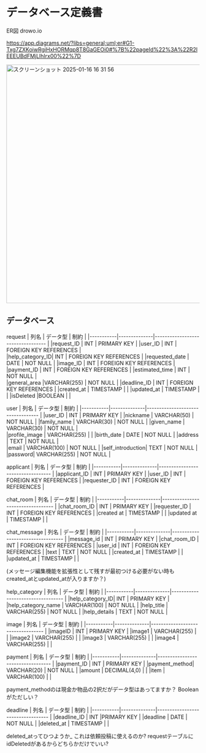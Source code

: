# データベース定義書

ER図
drowo.io

https://app.diagrams.net/?libs=general;uml;er#G1-Txg7ZXKoiwRgiHxHORMqp8T8GaGEOi0#%7B%22pageId%22%3A%22R2lEEEUBdFMjLlhIrx00%22%7D

<img width="623" alt="スクリーンショット 2025-01-16 16 31 56" src="https://github.com/user-attachments/assets/fe2d4b97-f8b2-4a28-b45e-4f5c24cd0bb4" />





## データベース


request
| 列名       | データ型      | 制約                                 |
|-----------|--------------|----------------------------------   |
|request_ID |      INT        |        PRIMARY KEY               |
|user_ID    |       INT       |        FOREIGN KEY REFERENCES    |   
|help_category_ID|    INT      |     FOREIGN KEY REFERENCES      |
|requested_date | DATE      |          NOT NULL                  |
|image_ID       |  INT          |     FOREIGN KEY REFERENCES     |
|payment_ID   |  INT              | FOREIGN KEY REFERENCES       |
|estimated_time |  INT            |       NOT NULL               |  
|general_area |VARCHAR(255)        |      NOT NULL               |
|deadline_ID |   INT           |        FOREIGN KEY REFERENCES   |
|created_at | TIMESTAMP     |                                    |
|updated_at | TIMESTAMP     |                                    |
|isDeleted |BOOLEAN  |                                           |


user
| 列名       | データ型      | 制約                               |
|-----------|--------------|---------------------------------- |
|user_ID      |    INT          |  PRIMARY KEY                               |
|nickname     |     VARCHAR(50)          |        NOT NULL                           |
|family_name  |    VARCHAR(30)           |        NOT NULL                           |
|given_name    |   VARCHAR(30)            |       NOT NULL                           |        
|profile_image |   VARCHAR(255)             |                                |
|birth_date    |   DATE             |         NOT NULL                               |
|address       |     TEXT           |         NOT NULL                               |  
|email          |     VARCHAR(100)          |    NOT NULL                            |
|self_introduction|    TEXT         |        NOT NULL                                |
|password|       VARCHAR(255)                |     NOT NULL                          |


applicant
| 列名       | データ型      | 制約                               |
|-----------|--------------|---------------------------------- |
|applicant_ID |     INT        |       PRIMARY KEY                         |
|user_ID       |   INT          |     FOREIGN KEY REFERENCES                        |
|requester_ID   |   INT          |      FOREIGN KEY REFERENCES                       |

chat_room
| 列名       | データ型      | 制約                               |
|-----------|--------------|---------------------------------- |
|chat_room_ID |     INT          |       PRIMARY KEY                      |
|requester_ID  |    INT           |     FOREIGN KEY REFERENCES                       |
|created at    |     TIMESTAMP           |                                |
|updated at    |     TIMESTAMP           |                                |

chat_message
| 列名       | データ型      | 制約                               |
|-----------|--------------|---------------------------------- |
|message_id   |    INT         |       PRIMARY KEY                          |
|chat_room_ID |    INT          |      FOREIGN KEY REFERENCES                        |
|user_id       |    INT          |     FOREIGN KEY REFERENCES                       |
|text          |    TEXT           |            NOT NULL                     |
|created_at     |   TIMESTAMP            |                                 |
|updated_at    |    TIMESTAMP           |                                  |


(メッセージ編集機能を拡張性として残すが最初つける必要がない時もcreated_atとupdated_atが入りますか？)

help_category
| 列名       | データ型      | 制約                               |
|-----------|--------------|---------------------------------- |
|help_category_ID|   INT       |            PRIMARY KEY  |
|help_category_name |   VARCHAR(100)         |      NOT NULL                  |
|help_title |    VARCHAR(255)            |       NOT NULL                     |
|help_details |    TEXT          |            NOT NULL                        |

image
| 列名       | データ型      | 制約                               |
|-----------|--------------|---------------------------------- |
|imageID      |   INT           |   PRIMARY KEY                     |
|image1       |    VARCHAR(255)            |                                 |
|image2        |   VARCHAR(255)             |                                |
|image3        |   VARCHAR(255)             |                                |
|image4        |  VARCHAR(255)              |                                |

payment
| 列名       | データ型      | 制約                               |
|-----------|--------------|---------------------------------- |
|payment_ID  |  INT          |       PRIMARY KEY                            |
|payment_method|  VARCHAR(20)          |     NOT NULL                       |
|amount      |   DECIMAL(4,0)             |                                 |
|item        |  VARCHAR(100)             |                                  |

payment_methodのは現金か物品の2択だがデータ型はあってますか？
Booleanがただしい？


deadline
| 列名       | データ型      | 制約                               |
|-----------|--------------|---------------------------------- |
|deadline_ID  |   INT           |PRIMARY KEY                                |
|deadline     |   DATE            |    NOT NULL                              |
|deleted_at      |  TIMESTAMP          |                                  |

deleted_atってひつようか_
これは依頼投稿に使えるのか?
requestテーブルにidDeletedがあるからどちらかだけでいい?   



